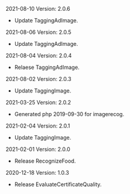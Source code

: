 2021-08-10 Version: 2.0.6
- Update TaggingAdImage.

2021-08-06 Version: 2.0.5
- Update TaggingAdImage.

2021-08-04 Version: 2.0.4
- Relaese TaggingAdImage.

2021-08-02 Version: 2.0.3
- Update TaggingImage.

2021-03-25 Version: 2.0.2
- Generated php 2019-09-30 for imagerecog.

2021-02-04 Version: 2.0.1
- Update TaggingImage.

2021-02-01 Version: 2.0.0
- Release RecognizeFood.

2020-12-18 Version: 1.0.3
- Release EvaluateCertificateQuality.

